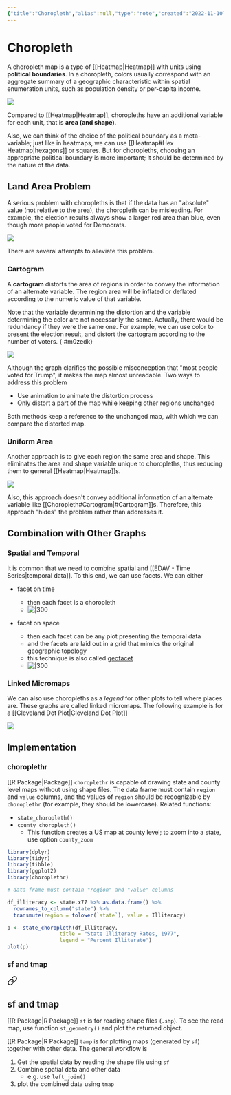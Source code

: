 ```yaml
---
{"title":"Choropleth","alias":null,"type":"note","created":"2022-11-10T16:33:30","modified":"2022-11-10T20:34:11","dg-publish":true,"sup":[["EDAV","edav"]],"state":"done","permalink":"/choropleth/","dgPassFrontmatter":true,"updated":"2022-11-10T20:34:11"}
---
```



# Choropleth

A choropleth map is a type of [[Heatmap\|Heatmap]] with units using **political boundaries**.
In a choropleth, colors usually correspond with an aggregate summary of a geographic characteristic within spatial enumeration units, such as population density or per-capita income.

![](https://upload.wikimedia.org/wikipedia/commons/thumb/f/f7/Australian_Census_2011_demographic_map_-_Australia_by_SLA_-_BCP_field_2715_Christianity_Anglican_Persons.svg/2560px-Australian_Census_2011_demographic_map_-_Australia_by_SLA_-_BCP_field_2715_Christianity_Anglican_Persons.svg.png)

Compared to [[Heatmap\|Heatmap]], choropleths have an additional variable for each unit, that is **area (and shape)**.

Also, we can think of the choice of the political boundary as a meta-variable; just like in heatmaps, we can use [[Heatmap#Hex Heatmap\|hexagons]] or squares.
But for choropleths, choosing an appropriate political boundary is more important; it should be determined by the nature of the data.

## Land Area Problem

A serious problem with choropleths is that if the data has an "absolute" value (not relative to the area), the choropleth can be misleading. For example, the election results always show a larger red area than blue, even though more people voted for Democrats.

![](https://raw.githubusercontent.com/zcysxy/Figurebed/master/img/20221110164809.png)

There are several attempts to alleviate this problem.

### Cartogram

A **cartogram** distorts the area of regions in order to convey the information of an alternate variable. The region area will be inflated or deflated according to the numeric value of that variable.

Note that the variable determining the distortion and the variable determining the color are not necessarily the same. Actually, there would be redundancy if they were the same one.
For example, we can use color to present the election result, and distort the cartogram according to the number of voters.
{ #m0zedk}


![](https://raw.githubusercontent.com/zcysxy/Figurebed/master/img/20221110181426.png)

Although the graph clarifies the possible misconception that "most people voted for Trump", it makes the map almost unreadable. Two ways to address this problem

- Use animation to animate the distortion process
- Only distort a part of the map while keeping other regions unchanged

Both methods keep a reference to the unchanged map, with which we can compare the distorted map.

### Uniform Area

Another approach is to give each region the same area and shape. This eliminates the area and shape variable unique to choropleths, thus reducing them to general [[Heatmap\|Heatmap]]s.

![](https://raw.githubusercontent.com/zcysxy/Figurebed/master/img/20221110182733.png)

Also, this approach doesn't convey additional information of an alternate variable like [[Choropleth#Cartogram\|#Cartogram]]s. Therefore, this approach "hides" the problem rather than addresses it.

## Combination with Other Graphs

### Spatial and Temporal

It is common that we need to combine spatial and [[EDAV - Time Series\|temporal data]]. To this end, we can use facets. We can either

- facet on time
    - then each facet is a choropleth
    - <span class="alt-check alt-check-ex">![|300](https://raw.githubusercontent.com/zcysxy/Figurebed/master/img/20221110185612.png)</span>

- facet on space
    - then each facet can be any plot presenting the temporal data
    - and the facets are laid out in a grid that mimics the original geographic topology
    - this technique is also called [geofacet](https://ryanhafen.com/blog/geofacet/)
    - <span class="alt-check alt-check-ex">![|300](https://raw.githubusercontent.com/zcysxy/Figurebed/master/img/20221110190145.png)</span>

### Linked Micromaps

We can also use choropleths as a *legend* for other plots to tell where places are. These graphs are called linked micromaps. The following example is for a [[Cleveland Dot Plot\|Cleveland Dot Plot]]

![](https://raw.githubusercontent.com/zcysxy/Figurebed/master/img/20221110190509.png)

## Implementation

### choroplethr

[[R Package\|Package]] `choroplethr` is capable of drawing state and county level maps without using shape files. The data frame must contain `region` and `value` columns, and the values of `region` should be recognizable by `choroplethr` (for example, they should be lowercase). Related functions:

- `state_choropleth()`
- `county_choropleth()`
    - This function creates a US map at county level; to zoom into a state, use option `county_zoom`

```r
library(dplyr)
library(tidyr)
library(tibble)
library(ggplot2)
library(choroplethr)

# data frame must contain "region" and "value" columns

df_illiteracy <- state.x77 %>% as.data.frame() %>% 
  rownames_to_column("state") %>% 
  transmute(region = tolower(`state`), value = Illiteracy)

p <- state_choropleth(df_illiteracy,
                 title = "State Illiteracy Rates, 1977",
                 legend = "Percent Illiterate")
plot(p)
```

### sf and tmap


<div class="transclusion internal-embed is-loaded"><a class="markdown-embed-link" href="/spatial-data/#sf-and-tmap" aria-label="Open link"><svg xmlns="http://www.w3.org/2000/svg" width="24" height="24" viewBox="0 0 24 24" fill="none" stroke="currentColor" stroke-width="2" stroke-linecap="round" stroke-linejoin="round" class="svg-icon lucide-link"><path d="M10 13a5 5 0 0 0 7.54.54l3-3a5 5 0 0 0-7.07-7.07l-1.72 1.71"></path><path d="M14 11a5 5 0 0 0-7.54-.54l-3 3a5 5 0 0 0 7.07 7.07l1.71-1.71"></path></svg></a><div class="markdown-embed">



## sf and tmap

[[R Package\|R Package]] `sf` is for reading shape files (`.shp`). To see the read map, use function `st_geometry()` and plot the returned object.

[[R Package\|R Package]] `tamp` is for plotting maps (generated by `sf`) together with other data. The general workflow is

1. Get the spatial data by reading the shape file using `sf`
2. Combine spatial data and other data
    - e.g. use `left_join()`
3. plot the combined data using `tmap`


</div></div>

